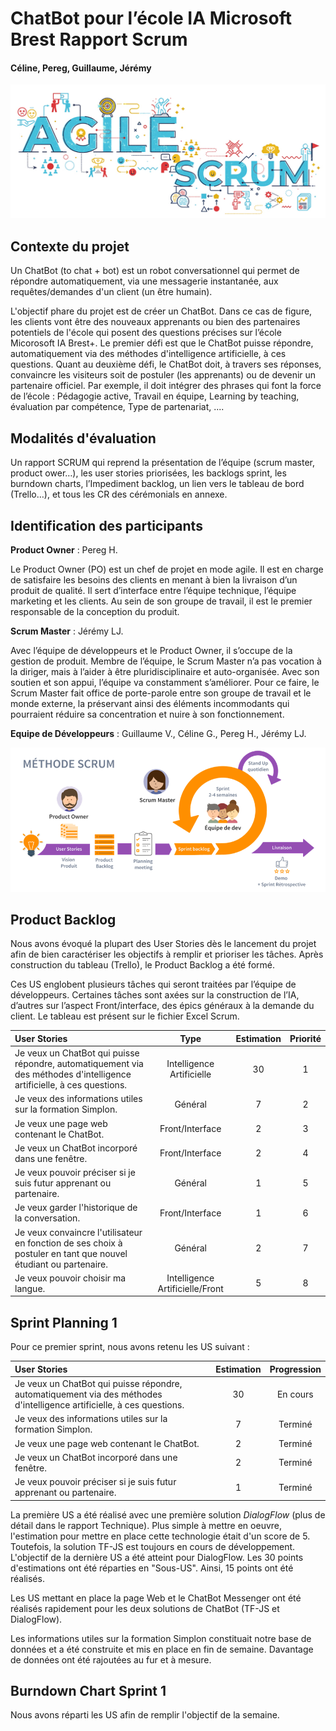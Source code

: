 # ChatBot pour l’école IA Microsoft Brest Rapport Scrum
#### Céline, Pereg, Guillaume, Jérémy
![Presentation](Ressources/scrum_agile.png)
<br>
## Contexte du projet
Un ChatBot (to chat + bot) est un robot conversationnel qui permet de répondre automatiquement, via une messagerie instantanée, aux requêtes/demandes d'un client (un être humain).

L'objectif phare du projet est de créer un ChatBot. Dans ce cas de figure, les clients vont être des nouveaux apprenants ou bien des partenaires potentiels de l'école qui posent des questions précises sur l’école Micorosoft IA Brest+. Le premier défi est que le ChatBot puisse répondre, automatiquement via des méthodes d'intelligence artificielle, à ces questions. Quant au deuxième défi, le ChatBot doit, à travers ses réponses, convaincre les visiteurs soit de postuler (les apprenants) ou de devenir un partenaire officiel. Par exemple, il doit intégrer des phrases qui font la force de l’école : Pédagogie active, Travail en équipe, Learning by teaching, évaluation par compétence, Type de partenariat, ....

## Modalités d'évaluation
Un rapport SCRUM qui reprend la présentation de l’équipe (scrum master, product ower…), les user stories priorisées, les backlogs sprint, les burndown charts, l’Impediment backlog, un lien vers le tableau de bord (Trello…), et tous les CR des cérémonials en annexe.

## Identification des participants
__Product Owner__ : Pereg H.

Le Product Owner (PO) est un chef de projet en mode agile. Il est en charge de satisfaire les besoins des clients en menant à bien la livraison d’un produit de qualité. Il sert d’interface entre l’équipe technique, l’équipe marketing et les clients. Au sein de son groupe de travail, il est le premier responsable de la conception du produit.

__Scrum Master__ : Jérémy LJ.

Avec l’équipe de développeurs et le Product Owner, il s’occupe de la gestion de produit. Membre de l’équipe, le Scrum Master n’a pas vocation à la diriger, mais à l’aider à être pluridisciplinaire et auto-organisée. Avec son soutien et son appui, l’équipe va constamment s’améliorer. Pour ce faire, le Scrum Master fait office de porte-parole entre son groupe de travail et le monde externe, la préservant ainsi des éléments incommodants qui pourraient réduire sa concentration et nuire à son fonctionnement.

__Equipe de Développeurs__ : Guillaume V., Céline G., Pereg H., Jérémy LJ.

![Schema](Ressources/schema_scrum.png)

## Product Backlog
Nous avons évoqué la plupart des User Stories dès le lancement du projet afin de bien caractériser les objectifs à remplir et prioriser les tâches. Après construction du tableau (Trello), le Product Backlog a été formé.

Ces US englobent plusieurs tâches qui seront traitées par l’équipe de développeurs. Certaines tâches sont axées sur la construction de l’IA, d’autres sur l’aspect Front/interface, des épics généraux à la demande du client. Le tableau est présent sur le fichier Excel Scrum.


User Stories | Type | Estimation | Priorité
:- |:-: |:-: |:-:
Je veux un ChatBot qui puisse répondre, automatiquement via des méthodes d'intelligence artificielle, à ces questions. | Intelligence Artificielle | 30 | 1 
Je veux des informations utiles sur la formation Simplon.| Général | 7 | 2 
Je veux une page web contenant le ChatBot. | Front/Interface | 2 | 3 
Je veux un ChatBot incorporé dans une fenêtre. | Front/Interface | 2 | 4 
Je veux pouvoir préciser si je suis futur apprenant ou partenaire. | Général | 1 | 5 
Je veux garder l'historique de la conversation. | Front/Interface | 1 | 6 
Je veux convaincre l'utilisateur en fonction de ses choix à postuler en tant que nouvel étudiant ou partenaire. | Général | 2 | 7 
Je veux pouvoir choisir ma langue. | Intelligence Artificielle/Front | 5 | 8 

## Sprint Planning 1
Pour ce premier sprint, nous avons retenu les US suivant : 

User Stories | Estimation | Progression
:- |:-: |:-:
Je veux un ChatBot qui puisse répondre, automatiquement via des méthodes d'intelligence artificielle, à ces questions. | 30 | En cours
Je veux des informations utiles sur la formation Simplon.| 7 | Terminé
Je veux une page web contenant le ChatBot. | 2 | Terminé
Je veux un ChatBot incorporé dans une fenêtre. | 2 | Terminé
Je veux pouvoir préciser si je suis futur apprenant ou partenaire. | 1 | Terminé

La première US a été réalisé avec une première solution *DialogFlow* (plus de détail dans le rapport Technique). Plus simple à mettre en oeuvre, l'estimation pour mettre en place cette technologie était d'un score de 5. Toutefois, la solution TF-JS est toujours en cours de développement. L'objectif de la dernière US a été atteint pour DialogFlow. Les 30 points d'estimations ont été réparties en "Sous-US". Ainsi, 15 points ont été réalisés.

Les US mettant en place la page Web et le ChatBot Messenger ont été réalisés rapidement pour les deux solutions de ChatBot (TF-JS et DialogFlow).

Les informations utiles sur la formation Simplon constituait notre base de données et a été construite et mis en place en fin de semaine. Davantage de données ont été rajoutées au fur et à mesure.

## Burndown Chart Sprint 1
Nous avons réparti les US afin de remplir l'objectif de la semaine.








